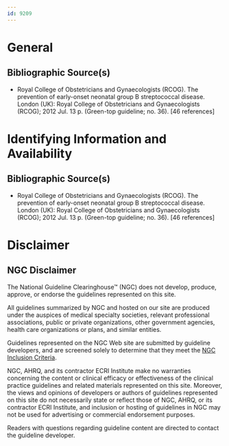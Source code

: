```yaml
---
id: 9209
---
```


# General

## Bibliographic Source(s)

- Royal College of Obstetricians and Gynaecologists (RCOG). The prevention of early-onset neonatal group B streptococcal disease. London (UK): Royal College of Obstetricians and Gynaecologists (RCOG); 2012 Jul. 13 p. (Green-top guideline; no. 36). [46 references]

# Identifying Information and Availability

## Bibliographic Source(s)

- Royal College of Obstetricians and Gynaecologists (RCOG). The prevention of early-onset neonatal group B streptococcal disease. London (UK): Royal College of Obstetricians and Gynaecologists (RCOG); 2012 Jul. 13 p. (Green-top guideline; no. 36). [46 references]

# Disclaimer

## NGC Disclaimer

The National Guideline Clearinghouse™ (NGC) does not develop, produce, approve, or endorse the guidelines represented on this site.

All guidelines summarized by NGC and hosted on our site are produced under the auspices of medical specialty societies, relevant professional associations, public or private organizations, other government agencies, health care organizations or plans, and similar entities.

Guidelines represented on the NGC Web site are submitted by guideline developers, and are screened solely to determine that they meet the [NGC Inclusion Criteria](/help-and-about/summaries/inclusion-criteria).

NGC, AHRQ, and its contractor ECRI Institute make no warranties concerning the content or clinical efficacy or effectiveness of the clinical practice guidelines and related materials represented on this site. Moreover, the views and opinions of developers or authors of guidelines represented on this site do not necessarily state or reflect those of NGC, AHRQ, or its contractor ECRI Institute, and inclusion or hosting of guidelines in NGC may not be used for advertising or commercial endorsement purposes.

Readers with questions regarding guideline content are directed to contact the guideline developer.

